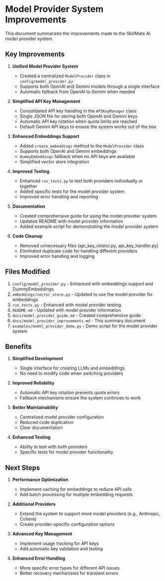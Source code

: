 # Model Provider System Improvements

This document summarizes the improvements made to the SkillMate AI model provider system.

## Key Improvements

1. **Unified Model Provider System**
   - Created a centralized `ModelProvider` class in `config/model_provider.py`
   - Supports both OpenAI and Gemini models through a single interface
   - Automatic fallback from OpenAI to Gemini when needed

2. **Simplified API Key Management**
   - Consolidated API key handling in the `APIKeyManager` class
   - Single JSON file for storing both OpenAI and Gemini keys
   - Automatic API key rotation when quota limits are reached
   - Default Gemini API keys to ensure the system works out of the box

3. **Enhanced Embeddings Support**
   - Added `create_embeddings` method to the `ModelProvider` class
   - Supports both OpenAI and Gemini embeddings
   - `DummyEmbeddings` fallback when no API keys are available
   - Simplified vector store integration

4. **Improved Testing**
   - Enhanced `run_tests.py` to test both providers individually or together
   - Added specific tests for the model provider system
   - Improved error handling and reporting

5. **Documentation**
   - Created comprehensive guide for using the model provider system
   - Updated README with model provider information
   - Added example script for demonstrating the model provider system

6. **Code Cleanup**
   - Removed unnecessary files (api_key_rotator.py, api_key_handler.py)
   - Eliminated duplicate code for handling different providers
   - Improved error handling and logging

## Files Modified

1. `config/model_provider.py` - Enhanced with embeddings support and DummyEmbeddings
2. `embeddings/vector_store.py` - Updated to use the model provider for embeddings
3. `run_tests.py` - Enhanced with model provider testing
4. `README.md` - Updated with model provider information
5. `docs/model_provider_guide.md` - Created comprehensive guide
6. `docs/model_provider_improvements.md` - This summary document
7. `examples/model_provider_demo.py` - Demo script for the model provider system

## Benefits

1. **Simplified Development**
   - Single interface for creating LLMs and embeddings
   - No need to modify code when switching providers

2. **Improved Reliability**
   - Automatic API key rotation prevents quota errors
   - Fallback mechanisms ensure the system continues to work

3. **Better Maintainability**
   - Centralized model provider configuration
   - Reduced code duplication
   - Clear documentation

4. **Enhanced Testing**
   - Ability to test with both providers
   - Specific tests for model provider functionality

## Next Steps

1. **Performance Optimization**
   - Implement caching for embeddings to reduce API calls
   - Add batch processing for multiple embedding requests

2. **Additional Providers**
   - Extend the system to support more model providers (e.g., Anthropic, Cohere)
   - Create provider-specific configuration options

3. **Advanced Key Management**
   - Implement usage tracking for API keys
   - Add automatic key validation and testing

4. **Enhanced Error Handling**
   - More specific error types for different API issues
   - Better recovery mechanisms for transient errors 